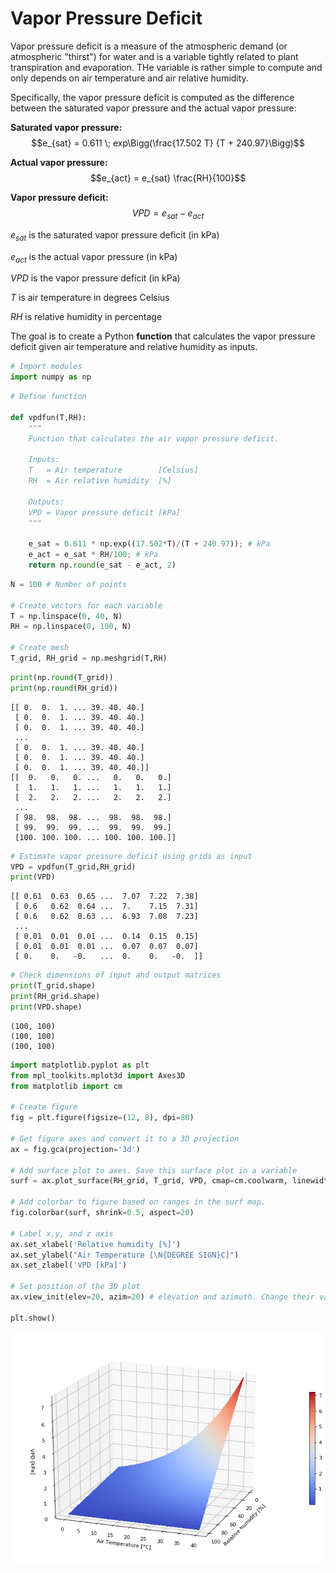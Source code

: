 # Vapor Pressure Deficit

Vapor pressure deficit is a measure of the atmospheric demand (or atmospheric "thirst") for water and is a variable tightly related to plant transpiration and evaporation. THe variable is rather simple to compute and only depends on air temperature and air relative humidity.

Specifically, the vapor pressure deficit is computed as the difference between the saturated vapor pressure and the actual vapor pressure:

**Saturated vapor pressure:**
$$e_{sat} = 0.611 \; exp\Bigg(\frac{17.502 T} {T + 240.97}\Bigg)$$

**Actual vapor pressure:**
$$e_{act} = e_{sat} \frac{RH}{100}$$

**Vapor pressure deficit:**
$$VPD = e_{sat} - e_{act}$$


$e_{sat}$ is the saturated vapor pressure deficit (in kPa)

$e_{act}$ is the actual vapor pressure (in kPa)

$VPD$ is the vapor pressure deficit (in kPa)

$T$ is air temperature in degrees Celsius

$RH$ is relative humidity in percentage

The goal is to create a Python **function** that calculates the vapor pressure deficit given air temperature and relative humidity as inputs.



```python
# Import modules
import numpy as np

```


```python
# Define function

def vpdfun(T,RH):
    """
    Function that calculates the air vapor pressure deficit.
    
    Inputs:
    T   = Air temperature        [Celsius]
    RH  = Air relative humidity  [%]
    
    Outputs:
    VPD = Vapor pressure deficit [kPa]
    """

    e_sat = 0.611 * np.exp((17.502*T)/(T + 240.97)); # kPa
    e_act = e_sat * RH/100; # kPa
    return np.round(e_sat - e_act, 2)

```


```python
N = 100 # Number of points

# Create vectors for each variable
T = np.linspace(0, 40, N)
RH = np.linspace(0, 100, N)

# Create mesh
T_grid, RH_grid = np.meshgrid(T,RH)

```


```python
print(np.round(T_grid))
print(np.round(RH_grid))

```

    [[ 0.  0.  1. ... 39. 40. 40.]
     [ 0.  0.  1. ... 39. 40. 40.]
     [ 0.  0.  1. ... 39. 40. 40.]
     ...
     [ 0.  0.  1. ... 39. 40. 40.]
     [ 0.  0.  1. ... 39. 40. 40.]
     [ 0.  0.  1. ... 39. 40. 40.]]
    [[  0.   0.   0. ...   0.   0.   0.]
     [  1.   1.   1. ...   1.   1.   1.]
     [  2.   2.   2. ...   2.   2.   2.]
     ...
     [ 98.  98.  98. ...  98.  98.  98.]
     [ 99.  99.  99. ...  99.  99.  99.]
     [100. 100. 100. ... 100. 100. 100.]]



```python
# Estimate vapor pressure deficit using grids as input
VPD = vpdfun(T_grid,RH_grid)
print(VPD)

```

    [[ 0.61  0.63  0.65 ...  7.07  7.22  7.38]
     [ 0.6   0.62  0.64 ...  7.    7.15  7.31]
     [ 0.6   0.62  0.63 ...  6.93  7.08  7.23]
     ...
     [ 0.01  0.01  0.01 ...  0.14  0.15  0.15]
     [ 0.01  0.01  0.01 ...  0.07  0.07  0.07]
     [ 0.    0.   -0.   ...  0.    0.   -0.  ]]



```python
# Check dimensions of input and output matrices
print(T_grid.shape)
print(RH_grid.shape)
print(VPD.shape)

```

    (100, 100)
    (100, 100)
    (100, 100)



```python
import matplotlib.pyplot as plt
from mpl_toolkits.mplot3d import Axes3D
from matplotlib import cm

# Create figure
fig = plt.figure(figsize=(12, 8), dpi=80)

# Get figure axes and convert it to a 3D projection
ax = fig.gca(projection='3d')

# Add surface plot to axes. Save this surface plot in a variable
surf = ax.plot_surface(RH_grid, T_grid, VPD, cmap=cm.coolwarm, linewidth=0, antialiased=False)

# Add colorbar to figure based on ranges in the surf map.
fig.colorbar(surf, shrink=0.5, aspect=20)

# Label x,y, and z axis
ax.set_xlabel('Relative humidity [%]')
ax.set_ylabel("Air Temperature [\N{DEGREE SIGN}C]")
ax.set_zlabel('VPD [kPa]')

# Set position of the 3D plot
ax.view_init(elev=20, azim=20) # elevation and azimuth. Change their value to see what happens.

plt.show()


```


![png](vapor_pressure_deficit_files/vapor_pressure_deficit_7_0.png)

